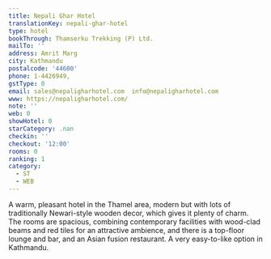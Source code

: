 ```yaml
---
title: Nepali Ghar Hotel
translationKey: nepali-ghar-hotel
type: hotel
bookThrough: Thamserku Trekking (P) Ltd.
mailTo: ''
address: Amrit Marg
city: Kathmandu
postalcode: '44600'
phone: 1-4426949,
gstType: 0
email: sales@nepaligharhotel.com  info@nepaligharhotel.com
www: https://nepaligharhotel.com/
note: ''
web: 0
showHotel: 0
starCategory: .nan
checkin: ''
checkout: '12:00'
rooms: 0
ranking: 1
category:
  - ST
  - WEB
---
```





A warm, pleasant hotel in the Thamel area, modern but with lots of traditionally Newari-style wooden decor, which gives it plenty of charm. The rooms are spacious, combining contemporary facilities with wood-clad beams and red tiles for an attractive ambience, and there is a top-floor lounge and bar, and an Asian fusion restaurant. A very easy-to-like option in Kathmandu.